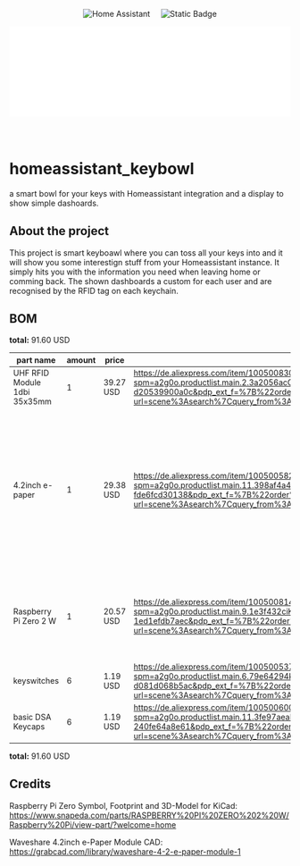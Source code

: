 <div align="center">

![Home Assistant](https://img.shields.io/badge/home%20assistant-%2341BDF5.svg?style=for-the-badge&logo=home-assistant&logoColor=white) &nbsp; &nbsp; ![Static Badge](https://img.shields.io/badge/Hack_Club_HIGHWAY_TO_UNDERCITY-Hack_Club?style=flat&logo=hackclub&color=white)

<img src="./branding/logo_text_white.png" width="600" />

</div>

<br>
<br>

# homeassistant_keybowl
a smart bowl for your keys with Homeassistant integration and a display to show simple dashoards.

## About the project

This project is smart keyboawl where you can toss all your keys into and it will show you some interestign stuff from your Homeassistant instance. It simply hits you with the information you need when leaving home or comming back. The shown dashboards a custom for each user and are recognised by the RFID tag on each keychain.

## BOM

**total:** 91.60 USD

| part name | amount | price | link | note |
| --------- | ------ | ----- | ---- | ---- |
| UHF RFID Module 1dbi 35x35mm | 1 | 39.27 USD | https://de.aliexpress.com/item/1005008307223636.html?spm=a2g0o.productlist.main.2.3a2056acCbDovs&algo_pvid=561ac428-5895-4565-92d7-d20539900a0c&pdp_ext_f=%7B%22order%22%3A%228%22%2C%22eval%22%3A%221%22%7D&utparam-url=scene%3Asearch%7Cquery_from%3A | |
| 4.2inch e-paper | 1 | 29.38 USD | https://de.aliexpress.com/item/1005005825856739.html?spm=a2g0o.productlist.main.11.398af4a457pUEA&algo_pvid=a1b8dab7-90ac-46bd-aca0-fde6fcd30138&pdp_ext_f=%7B%22order%22%3A%2213%22%2C%22eval%22%3A%221%22%7D&utparam-url=scene%3Asearch%7Cquery_from%3A | would have liked to choose another one but waveshare has the best documentation and if you decide to upgrade the displays have the same footprint (upgrading from 4 grayscale to black/white/red possible)|
| Raspberry Pi Zero 2 W | 1 | 20.57 USD | https://de.aliexpress.com/item/1005008147614202.html?spm=a2g0o.productlist.main.9.1e3f432ciKsp9W&algo_pvid=32a8750d-1fe9-43b5-99b0-1ed1efdb7aec&pdp_ext_f=%7B%22order%22%3A%22141%22%2C%22eval%22%3A%221%22%7D&utparam-url=scene%3Asearch%7Cquery_from%3A | Pi Zero needed because of Homeassistant integration and connectivity (ESP32-S3 can't quite manage all this stuff together) |
| keyswitches | 6 | 1.19 USD | https://de.aliexpress.com/item/1005005371211477.html?spm=a2g0o.productlist.main.6.79e64294kL6s5H&algo_pvid=e22f25ac-00f0-4e9f-a177-d081d068b5ac&pdp_ext_f=%7B%22order%22%3A%2213%22%2C%22eval%22%3A%221%22%7D&utparam-url=scene%3Asearch%7Cquery_from%3A | come as 10 pcs set |
| basic DSA Keycaps | 6 | 1.19 USD | https://de.aliexpress.com/item/1005006005905021.html?spm=a2g0o.productlist.main.11.3fe97aeaDABDMY&algo_pvid=8be567c0-1498-4e45-9ebd-240fe64a8e61&pdp_ext_f=%7B%22order%22%3A%22525%22%2C%22eval%22%3A%221%22%7D&utparam-url=scene%3Asearch%7Cquery_from%3A | come as 20 pcs set |

**total:** 91.60 USD

## Credits

Raspberry Pi Zero Symbol, Footprint and 3D-Model for KiCad: https://www.snapeda.com/parts/RASPBERRY%20PI%20ZERO%202%20W/Raspberry%20Pi/view-part/?welcome=home

Waveshare 4.2inch e-Paper Module CAD: https://grabcad.com/library/waveshare-4-2-e-paper-module-1